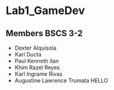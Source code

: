 # Lab1_GameDev

## Members BSCS 3-2

* Dexter Alquisola
* Karl Ducta
* Paul Kenneth Ilan
* Khim Razel Reyes
* Karl Ingrame Rivas
* Augustine Lawrence Trumata
HELLO
